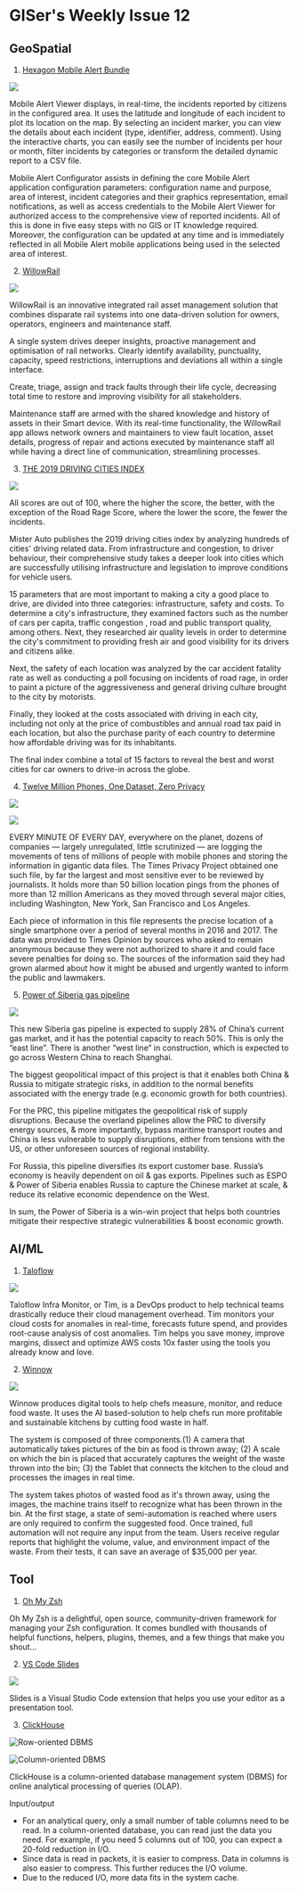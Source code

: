 # GISer's Weekly Issue 12

## GeoSpatial

1. [Hexagon Mobile Alert Bundle](https://hexagongeospatial.force.com/mappexchange/#/apps/a0q6A000000a0vXQAQ)

![](https://www.hexagongeospatial.com/-/media/Images/Hexagon/Hexagon%20Core/Geospatial/Smart-MApps/Mobile-Alert/mobile_alert_viewer_screenshot.ashx?h=169&w=300&la=en&hash=CBA1944F90ED556D01375469B72DC03E)

Mobile Alert Viewer displays, in real-time, the incidents reported by citizens in the configured area. It uses the latitude and longitude of each incident to plot its location on the map. By selecting an incident marker, you can view the details about each incident (type, identifier, address, comment). Using the interactive charts, you can easily see the number of incidents per hour or month, filter incidents by categories or transform the detailed dynamic report to a CSV file.

Mobile Alert Configurator assists in defining the core Mobile Alert application configuration parameters: configuration name and purpose, area of interest, incident categories and their graphics representation, email notifications, as well as access credentials to the Mobile Alert Viewer for authorized access to the comprehensive view of reported incidents. All of this is done in five easy steps with no GIS or IT knowledge required. Moreover, the configuration can be updated at any time and is immediately reflected in all Mobile Alert mobile applications being used in the selected area of interest.

2. [WillowRail](https://www.willowrail.com/)

![](https://www.willowrail.com/wp-content/uploads/elementor/thumbs/02-Corrective-Maintenance-2-optimized-1-ofo8j2rfeg28wu22422rq22o0o1z1qienczovx5t6o.png)

WillowRail is an innovative integrated rail asset management solution that combines disparate rail systems into one data-driven solution for owners, operators, engineers and maintenance staff.

A single system drives deeper insights, proactive management and optimisation of rail networks. Clearly identify availability, punctuality, capacity, speed restrictions, interruptions and deviations all within a single interface.

Create, triage, assign and track faults through their life cycle, decreasing total time to restore and improving visibility for all stakeholders.

Maintenance staff are armed with the shared knowledge and history of assets in their Smart device. With its real-time functionality, the WillowRail app allows network owners and maintainers to view fault location, asset details, progress of repair and actions executed by maintenance staff all while having a direct line of communication, streamlining processes.

3. [THE 2019 DRIVING CITIES INDEX](https://www.mister-auto.co.uk/driving-cities-index/)

![](../images/issue-12-1.png)

All scores are out of 100, where the higher the score, the better, with the exception of the Road Rage Score, where the lower the score, the fewer the incidents.

Mister Auto publishes the 2019 driving cities index by analyzing hundreds of cities' driving related data. From infrastructure and congestion, to driver behaviour, their comprehensive study takes a deeper look into cities which are successfully utilising infrastructure and legislation to improve conditions for vehicle users.

15 parameters that are most important to making a city a good place to drive, are divided into three categories: infrastructure, safety and costs. To determine a city's infrastructure, they examined factors such as the number of cars per capita, traffic congestion , road and public transport quality, among others. Next, they researched air quality levels in order to determine the city's commitment to providing fresh air and good visibility for its drivers and citizens alike.

Next, the safety of each location was analyzed by the car accident fatality rate as well as conducting a poll focusing on incidents of road rage, in order to paint a picture of the aggressiveness and general driving culture brought to the city by motorists.

Finally, they looked at the costs associated with driving in each city, including not only at the price of combustibles and annual road tax paid in each location, but also the purchase parity of each country to determine how affordable driving was for its inhabitants.

The final index combine a total of 15 factors to reveal the best and worst cities for car owners to drive-in across the globe.

4. [Twelve Million Phones, One Dataset, Zero Privacy](https://www.nytimes.com/interactive/2019/12/19/opinion/location-tracking-cell-phone.html)

![](https://miro.medium.com/max/4448/1*_GXfUEtkrsGnCMo0LYrXjg.png)

![](https://dgit.com/wp-content/uploads/2019/12/pentagon-1024x521.jpg)

EVERY MINUTE OF EVERY DAY, everywhere on the planet, dozens of companies — largely unregulated, little scrutinized — are logging the movements of tens of millions of people with mobile phones and storing the information in gigantic data files. The Times Privacy Project obtained one such file, by far the largest and most sensitive ever to be reviewed by journalists. It holds more than 50 billion location pings from the phones of more than 12 million Americans as they moved through several major cities, including Washington, New York, San Francisco and Los Angeles.

Each piece of information in this file represents the precise location of a single smartphone over a period of several months in 2016 and 2017. The data was provided to Times Opinion by sources who asked to remain anonymous because they were not authorized to share it and could face severe penalties for doing so. The sources of the information said they had grown alarmed about how it might be abused and urgently wanted to inform the public and lawmakers.

5. [Power of Siberia gas pipeline](https://www.quora.com/How-will-the-power-of-Siberia-gas-pipeline-that-Putin-and-Xi-just-launched-affect-the-global-energy-industry-and-geopolitics)

![](https://qph.fs.quoracdn.net/main-qimg-394db6613e3a122c25601d72fd9fc662)

This new Siberia gas pipeline is expected to supply 28% of China’s current gas market, and it has the potential capacity to reach 50%. This is only the “east line”. There is another “west line” in construction, which is expected to go across Western China to reach Shanghai.

The biggest geopolitical impact of this project is that it enables both China & Russia to mitigate strategic risks, in addition to the normal benefits associated with the energy trade (e.g. economic growth for both countries).

For the PRC, this pipeline mitigates the geopolitical risk of supply disruptions. Because the overland pipelines allow the PRC to diversify energy sources, & more importantly, bypass maritime transport routes and China is less vulnerable to supply disruptions, either from tensions with the US, or other unforeseen sources of regional instability.

For Russia, this pipeline diversifies its export customer base. Russia’s economy is heavily dependent on oil & gas exports. Pipelines such as ESPO & Power of Siberia enables Russia to capture the Chinese market at scale, & reduce its relative economic dependence on the West.

In sum, the Power of Siberia is a win-win project that helps both countries mitigate their respective strategic vulnerabilities & boost economic growth.

## AI/ML

1. [Taloflow](https://www.taloflow.ai/)

![](https://uploads-ssl.webflow.com/5c553e9fc3ddd3400fe58821/5e78ee17ec779e1e823e7481_margingraphic.png)

Taloflow Infra Monitor, or Tim, is a DevOps product to help technical teams drastically reduce their cloud management overhead. Tim monitors your cloud costs for anomalies in real-time, forecasts future spend, and provides root-cause analysis of cost anomalies. Tim helps you save money, improve margins, dissect and optimize AWS costs 10x faster using the tools you already know and love.

2. [Winnow](https://www.winnowsolutions.com/)

![](https://www.winnowsolutions.com/hubfs/giphy.gif)

Winnow produces digital tools to help chefs measure, monitor, and reduce food waste. It uses the AI based-solution to help chefs run more profitable and sustainable kitchens by cutting food waste in half.

The system is composed of three components.(1) A camera that automatically takes pictures of the bin as food is thrown away; (2) A scale on which the bin is placed that accurately captures the weight of the waste thrown into the bin; (3) the Tablet that connects the kitchen to the cloud and processes the images in real time.

The system takes photos of wasted food as it's thrown away, using the images, the machine trains itself to recognize what has been thrown in the bin. At the first stage, a state of semi-automation is reached where users are only required to confirm the suggested food. Once trained, full automation will not require any input from the team. Users receive regular reports that highlight the volume, value, and environment impact of the waste. From their tests, it can save an average of \$35,000 per year.

## Tool

1. [Oh My Zsh](https://github.com/ohmyzsh/ohmyzsh/)

Oh My Zsh is a delightful, open source, community-driven framework for managing your Zsh configuration. It comes bundled with thousands of helpful functions, helpers, plugins, themes, and a few things that make you shout...

2. [VS Code Slides](https://github.com/nicoespeon/vscode-slides)

![](https://github.com/nicoespeon/vscode-slides/raw/master/assets/showcase.gif?raw=true)

Slides is a Visual Studio Code extension that helps you use your editor as a presentation tool.

3. [ClickHouse](https://github.com/ClickHouse/ClickHouse)

![Row-oriented DBMS](https://clickhouse.tech/docs/en/images/row_oriented.gif)

![Column-oriented DBMS](https://clickhouse.tech/docs/en/images/column_oriented.gif)

ClickHouse is a column-oriented database management system (DBMS) for online analytical processing of queries (OLAP).

Input/output

- For an analytical query, only a small number of table columns need to be read. In a column-oriented database, you can read just the data you need. For example, if you need 5 columns out of 100, you can expect a 20-fold reduction in I/O.
- Since data is read in packets, it is easier to compress. Data in columns is also easier to compress. This further reduces the I/O volume.
- Due to the reduced I/O, more data fits in the system cache.
